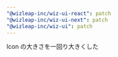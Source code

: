 ```yaml
---
"@wizleap-inc/wiz-ui-react": patch
"@wizleap-inc/wiz-ui-next": patch
"@wizleap-inc/wiz-ui": patch
---
```


Icon の大きさを一回り大きくした
